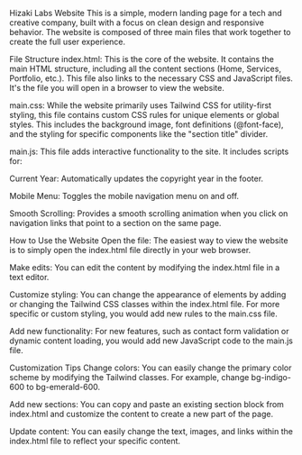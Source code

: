 Hizaki Labs Website
This is a simple, modern landing page for a tech and creative company, built with a focus on clean design and responsive behavior. The website is composed of three main files that work together to create the full user experience.

File Structure
index.html: This is the core of the website. It contains the main HTML structure, including all the content sections (Home, Services, Portfolio, etc.). This file also links to the necessary CSS and JavaScript files. It's the file you will open in a browser to view the website.

main.css: While the website primarily uses Tailwind CSS for utility-first styling, this file contains custom CSS rules for unique elements or global styles. This includes the background image, font definitions (@font-face), and the styling for specific components like the "section title" divider.

main.js: This file adds interactive functionality to the site. It includes scripts for:

Current Year: Automatically updates the copyright year in the footer.

Mobile Menu: Toggles the mobile navigation menu on and off.

Smooth Scrolling: Provides a smooth scrolling animation when you click on navigation links that point to a section on the same page.

How to Use the Website
Open the file: The easiest way to view the website is to simply open the index.html file directly in your web browser.

Make edits: You can edit the content by modifying the index.html file in a text editor.

Customize styling: You can change the appearance of elements by adding or changing the Tailwind CSS classes within the index.html file. For more specific or custom styling, you would add new rules to the main.css file.

Add new functionality: For new features, such as contact form validation or dynamic content loading, you would add new JavaScript code to the main.js file.

Customization Tips
Change colors: You can easily change the primary color scheme by modifying the Tailwind classes. For example, change bg-indigo-600 to bg-emerald-600.

Add new sections: You can copy and paste an existing section block from index.html and customize the content to create a new part of the page.

Update content: You can easily change the text, images, and links within the index.html file to reflect your specific content.
